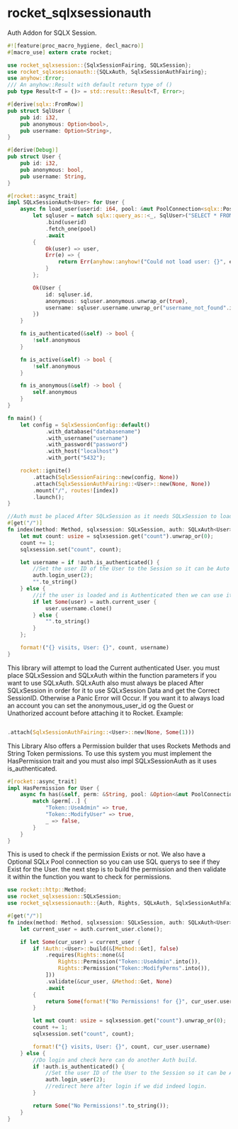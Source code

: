 # rocket_sqlxsessionauth
Auth Addon for SQLX Session.


```rust
#![feature(proc_macro_hygiene, decl_macro)]
#[macro_use] extern crate rocket;

use rocket_sqlxsession::{SqlxSessionFairing, SQLxSession};
use rocket_sqlxsessionauth::{SQLxAuth, SqlxSessionAuthFairing};
use anyhow::Error;
/// An anyhow::Result with default return type of ()
pub type Result<T = ()> = std::result::Result<T, Error>;

#[derive(sqlx::FromRow)]
pub struct SqlUser {
    pub id: i32,
    pub anonymous: Option<bool>,
    pub username: Option<String>,
}

#[derive(Debug)]
pub struct User {
    pub id: i32,
    pub anonymous: bool,
    pub username: String,
}

#[rocket::async_trait]
impl SQLxSessionAuth<User> for User {
    async fn load_user(userid: i64, pool: &mut PoolConnection<sqlx::Postgres>) -> Result<User> {
        let sqluser = match sqlx::query_as::<_, SqlUser>("SELECT * FROM users WHERE id = $1")
            .bind(userid)
            .fetch_one(pool)
            .await
        {
            Ok(user) => user,
            Err(e) => {
                return Err(anyhow::anyhow!("Could not load user: {}", e));
            }
        };

        Ok(User {
            id: sqluser.id,
            anonymous: sqluser.anonymous.unwrap_or(true),
            username: sqluser.username.unwrap_or("username_not_found".into()),
        })
    }

    fn is_authenticated(&self) -> bool {
        !self.anonymous
    }

    fn is_active(&self) -> bool {
        !self.anonymous
    }

    fn is_anonymous(&self) -> bool {
        self.anonymous
    }
}

fn main() {
    let config = SqlxSessionConfig::default()
            .with_database("databasename")
            .with_username("username")
            .with_password("password")
            .with_host("localhost")
            .with_port("5432");

    rocket::ignite()
        .attach(SqlxSessionFairing::new(config, None))
        .attach(SqlxSessionAuthFairing::<User>::new(None, None))
        .mount("/", routes![index])
        .launch();
}

//Auth must be placed After SQLxSession as it needs SQLxSession to load first before it can load the current_user.
#[get("/")]
fn index(method: Method, sqlxsession: SQLxSession, auth: SQLxAuth<User>) -> String {
    let mut count: usize = sqlxsession.get("count").unwrap_or(0);
    count += 1;
    sqlxsession.set("count", count);

    let username = if !auth.is_authenticated() {
        //Set the user ID of the User to the Session so it can be Auto Loaded the next load or redirect
        auth.login_user(2);
        "".to_string()
    } else {
        //if the user is loaded and is Authenticated then we can use it.
        if let Some(user) = auth.current_user {
            user.username.clone()
        } else {
            "".to_string()
        }
    };

    format!("{} visits, User: {}", count, username)
}
```

This library will attempt to load the Current authenticated User. you must place SQLxSession and SQLxAuth within the function parameters if you want to use SQLxAuth.
SQLxAuth also must always be placed After SQLxSession in order for it to use SQLxSession Data and get the Correct SessionID. Otherwise a Panic Error will Occur.
If you want it to always load an account you can set the anonymous_user_id og the Guest or Unathorized account before attaching it to Rocket. Example:

```rust

.attach(SqlxSessionAuthFairing::<User>::new(None, Some(1)))

```


This Library Also offers a Permission builder that uses Rockets Methods and String Token permissions. To use this system you must implement the HasPermission trait and
you must also impl SQLxSessionAuth as it uses is_authenticated.

```rust
#[rocket::async_trait]
impl HasPermission for User {
    async fn has(&self, perm: &String, pool: &Option<&mut PoolConnection<sqlx::Postgres>>) -> bool {
        match &perm[..] {
            "Token::UseAdmin" => true,
            "Token::ModifyUser" => true,
            _ => false,
        }
    }
}
```

This is used to check if the permission Exists or not. We also have a Optional SQLx Pool connection so you can use SQL querys to see if they Exist for the User.
the next step is to build the permission and then validate it within the function you want to check for permissions.

```rust
use rocket::http::Method;
use rocket_sqlxsession::SQLxSession;
use rocket_sqlxsessionauth::{Auth, Rights, SQLxAuth, SqlxSessionAuthFairing};

#[get("/")]
fn index(method: Method, sqlxsession: SQLxSession, auth: SQLxAuth<User>) -> String {
    let current_user = auth.current_user.clone();

    if let Some(cur_user) = current_user {
        if !Auth::<User>::build(&[Method::Get], false)
            .requires(Rights::none(&[
                Rights::Permission("Token::UseAdmin".into()),
                Rights::Permission("Token::ModifyPerms".into()),
            ]))
            .validate(&cur_user, &Method::Get, None)
            .await
        {
            return Some(format!("No Permissions! for {}", cur_user.username));
        }

        let mut count: usize = sqlxsession.get("count").unwrap_or(0);
        count += 1;
        sqlxsession.set("count", count);

        format!("{} visits, User: {}", count, cur_user.username)
    } else {
        //Do login and check here can do another Auth build.
        if !auth.is_authenticated() {
            //Set the user ID of the User to the Session so it can be Auto Loaded the next load or redirect
            auth.login_user(2);
            //redirect here after login if we did indeed login.
        }

        return Some("No Permissions!".to_string());
    }
}
```